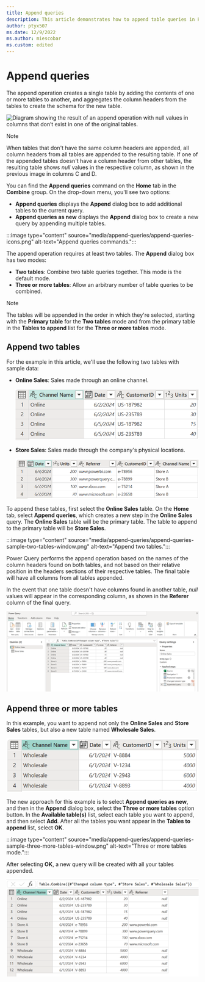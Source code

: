 ```yaml
---
title: Append queries
description: This article demonstrates how to append table queries in Power Query.
author: ptyx507
ms.date: 12/9/2022
ms.author: miescobar
ms.custom: edited
---
```


# Append queries

The append operation creates a single table by adding the contents of one or more tables to another, and aggregates the column headers from the tables to create the schema for the new table.

![Diagram showing the result of an append operation with null values in columns that don’t exist in one of the original tables.](media/append-queries/append-queries-diagram.png "Append operation sample diagram")

>[!NOTE]
>When tables that don't have the same column headers are appended, all column headers from all tables are appended to the resulting table. If one of the appended tables doesn't have a column header from other tables, the resulting table shows *null* values in the respective column, as shown in the previous image in columns C and D.

You can find the **Append queries** command on the **Home** tab in the **Combine** group. On the drop-down menu, you'll see two options:

* **Append queries** displays the **Append** dialog box to add additional tables to the current query.
* **Append queries as new** displays the **Append** dialog box to create a new query by appending multiple tables.

:::image type="content" source="media/append-queries/append-queries-icons.png" alt-text="Append queries commands.":::

The append operation requires at least two tables. The **Append** dialog box has two modes:

* **Two tables**: Combine two table queries together. This mode is the default mode.
* **Three or more tables**: Allow an arbitrary number of table queries to be combined.

>[!Note]
>The tables will be appended in the order in which they're selected, starting with the **Primary table** for the **Two tables** mode and from the primary table in the **Tables to append** list for the **Three or more tables** mode.

## Append two tables

For the example in this article, we'll use the following two tables with sample data:

* **Online Sales**: Sales made through an online channel.

    ![Sample online sales table with channel name (online), date, customer ID, and units columns.](media/append-queries/append-queries-sample-online-sales.png "Sample online sales table")

* **Store Sales**: Sales made through the company's physical locations.

    ![Sample store sales table with date, units, referer, customer ID, and channel name (store) columns.](media/append-queries/append-queries-sample-store-sales.png "Sample store sales table")

To append these tables, first select the **Online Sales** table. On the **Home** tab, select **Append queries**, which creates a new step in the **Online Sales** query. The **Online Sales** table will be the primary table. The table to append to the primary table will be **Store Sales**.

:::image type="content" source="media/append-queries/append-queries-sample-two-tables-window.png" alt-text="Append two tables.":::

Power Query performs the append operation based on the names of the column headers found on both tables, and not based on their relative position in the headers sections of their respective tables. The final table will have all columns from all tables appended.

In the event that one table doesn't have columns found in another table, *null* values will appear in the corresponding column, as shown in the **Referer** column of the final query.

![Table with combined common columns and data, except for the Referer column which contains null values for the online sales rows.](media/append-queries/append-queries-sample-two-tables-output.png "Output from append two tables operation")

## Append three or more tables

In this example, you want to append not only the **Online Sales** and **Store Sales** tables, but also a new table named **Wholesale Sales**.

![Sample wholesale sales table with channel name (wholesale), date, customer ID, and units columns.](media/append-queries/append-queries-sample-wholesale-sales.png "Sample wholesale sales table")

The new approach for this example is to select **Append queries as new**, and then in the **Append** dialog box, select the **Three or more tables** option button. In the **Available table(s)** list, select each table you want to append, and then select **Add**. After all the tables you want appear in the **Tables to append** list, select **OK**.

:::image type="content" source="media/append-queries/append-queries-sample-three-more-tables-window.png" alt-text="Three or more tables mode.":::

After selecting **OK**, a new query will be created with all your tables appended.

![Table with combined common columns and data from the three tables, except null values in the online and wholesale rows of the Referer column.](media/append-queries/append-queries-sample-three-more-tables-output.png "Three or more tables sample append output")
